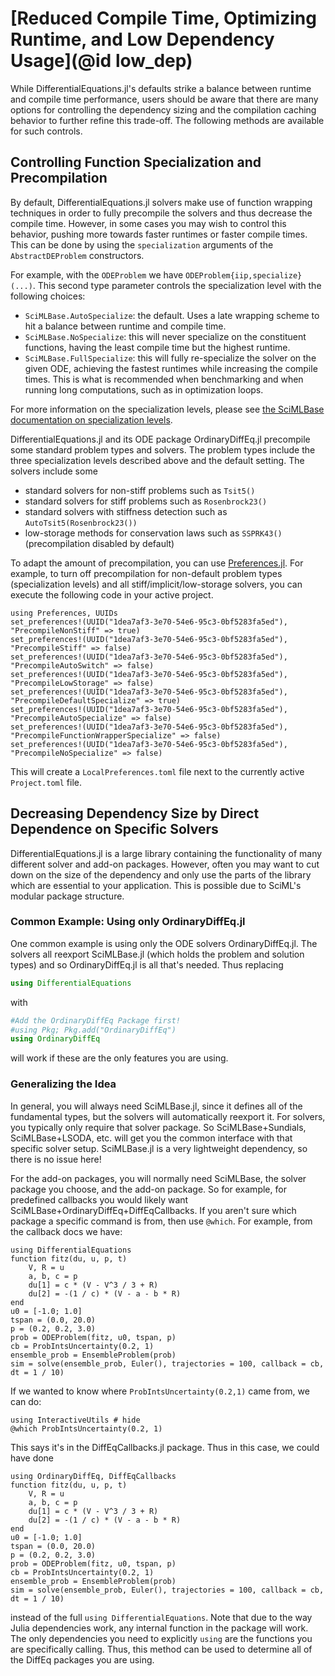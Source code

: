 # [Reduced Compile Time, Optimizing Runtime, and Low Dependency Usage](@id low_dep)

While DifferentialEquations.jl's defaults strike a balance between runtime
and compile time performance, users should be aware that there are many
options for controlling the dependency sizing and the compilation caching
behavior to further refine this trade-off. The following methods are
available for such controls.

## Controlling Function Specialization and Precompilation

By default, DifferentialEquations.jl solvers make use of function wrapping
techniques in order to fully precompile the solvers and thus decrease the
compile time. However, in some cases you may wish to control this behavior,
pushing more towards faster runtimes or faster compile times. This can be
done by using the `specialization` arguments of the `AbstractDEProblem`
constructors.

For example, with the `ODEProblem` we have `ODEProblem{iip,specialize}(...)`.
This second type parameter controls the specialization level with the
following choices:

  - `SciMLBase.AutoSpecialize`: the default. Uses a late wrapping scheme to
    hit a balance between runtime and compile time.
  - `SciMLBase.NoSpecialize`: this will never specialize on the constituent
    functions, having the least compile time but the highest runtime.
  - `SciMLBase.FullSpecialize`: this will fully re-specialize the solver
    on the given ODE, achieving the fastest runtimes while increasing the
    compile times. This is what is recommended when benchmarking and when
    running long computations, such as in optimization loops.

For more information on the specialization levels, please see
[the SciMLBase documentation on specialization levels](https://docs.sciml.ai/SciMLBase/stable/interfaces/Problems/#Specialization-Levels).

DifferentialEquations.jl and its ODE package OrdinaryDiffEq.jl precompile
some standard problem types and solvers. The problem types include the
three specialization levels described above and the default setting.
The solvers include some

  - standard solvers for non-stiff problems such as `Tsit5()`
  - standard solvers for stiff problems such as `Rosenbrock23()`
  - standard solvers with stiffness detection such as `AutoTsit5(Rosenbrock23())`
  - low-storage methods for conservation laws such as `SSPRK43()`
    (precompilation disabled by default)

To adapt the amount of precompilation, you can use
[Preferences.jl](https://github.com/JuliaPackaging/Preferences.jl).
For example, to turn off precompilation for non-default problem types
(specialization levels) and all stiff/implicit/low-storage solvers,
you can execute the following code in your active project.

```
using Preferences, UUIDs
set_preferences!(UUID("1dea7af3-3e70-54e6-95c3-0bf5283fa5ed"), "PrecompileNonStiff" => true)
set_preferences!(UUID("1dea7af3-3e70-54e6-95c3-0bf5283fa5ed"), "PrecompileStiff" => false)
set_preferences!(UUID("1dea7af3-3e70-54e6-95c3-0bf5283fa5ed"), "PrecompileAutoSwitch" => false)
set_preferences!(UUID("1dea7af3-3e70-54e6-95c3-0bf5283fa5ed"), "PrecompileLowStorage" => false)
set_preferences!(UUID("1dea7af3-3e70-54e6-95c3-0bf5283fa5ed"), "PrecompileDefaultSpecialize" => true)
set_preferences!(UUID("1dea7af3-3e70-54e6-95c3-0bf5283fa5ed"), "PrecompileAutoSpecialize" => false)
set_preferences!(UUID("1dea7af3-3e70-54e6-95c3-0bf5283fa5ed"), "PrecompileFunctionWrapperSpecialize" => false)
set_preferences!(UUID("1dea7af3-3e70-54e6-95c3-0bf5283fa5ed"), "PrecompileNoSpecialize" => false)
```

This will create a `LocalPreferences.toml` file next to the currently active
`Project.toml` file.

## Decreasing Dependency Size by Direct Dependence on Specific Solvers

DifferentialEquations.jl is a large library containing the functionality of
many different solver and add-on packages. However, often you may want
to cut down on the size of the dependency and only use the parts of
the library which are essential to your application. This is possible
due to SciML's modular package structure.

### Common Example: Using only OrdinaryDiffEq.jl

One common example is using only the ODE solvers OrdinaryDiffEq.jl. The solvers all
reexport SciMLBase.jl (which holds the problem and solution types) and so
OrdinaryDiffEq.jl is all that's needed. Thus replacing

```julia
using DifferentialEquations
```

with

```julia
#Add the OrdinaryDiffEq Package first!
#using Pkg; Pkg.add("OrdinaryDiffEq")
using OrdinaryDiffEq
```

will work if these are the only features you are using.

### Generalizing the Idea

In general, you will always need SciMLBase.jl, since it defines all of the
fundamental types, but the solvers will automatically reexport it.
For solvers, you typically only require that solver package.
So SciMLBase+Sundials, SciMLBase+LSODA, etc. will get you the common interface
with that specific solver setup. SciMLBase.jl is a very lightweight dependency,
so there is no issue here!

For the add-on packages, you will normally need SciMLBase, the solver package
you choose, and the add-on package. So for example, for predefined callbacks you
would likely want SciMLBase+OrdinaryDiffEq+DiffEqCallbacks. If you aren't sure
which package a specific command is from, then use `@which`. For example, from
the callback docs we have:

```@example low_dep_1
using DifferentialEquations
function fitz(du, u, p, t)
    V, R = u
    a, b, c = p
    du[1] = c * (V - V^3 / 3 + R)
    du[2] = -(1 / c) * (V - a - b * R)
end
u0 = [-1.0; 1.0]
tspan = (0.0, 20.0)
p = (0.2, 0.2, 3.0)
prob = ODEProblem(fitz, u0, tspan, p)
cb = ProbIntsUncertainty(0.2, 1)
ensemble_prob = EnsembleProblem(prob)
sim = solve(ensemble_prob, Euler(), trajectories = 100, callback = cb, dt = 1 / 10)
```

If we wanted to know where `ProbIntsUncertainty(0.2,1)` came from, we can do:

```@example low_dep_1
using InteractiveUtils # hide
@which ProbIntsUncertainty(0.2, 1)
```

This says it's in the DiffEqCallbacks.jl package. Thus in this case, we could have
done

```@example low_dep_2
using OrdinaryDiffEq, DiffEqCallbacks
function fitz(du, u, p, t)
    V, R = u
    a, b, c = p
    du[1] = c * (V - V^3 / 3 + R)
    du[2] = -(1 / c) * (V - a - b * R)
end
u0 = [-1.0; 1.0]
tspan = (0.0, 20.0)
p = (0.2, 0.2, 3.0)
prob = ODEProblem(fitz, u0, tspan, p)
cb = ProbIntsUncertainty(0.2, 1)
ensemble_prob = EnsembleProblem(prob)
sim = solve(ensemble_prob, Euler(), trajectories = 100, callback = cb, dt = 1 / 10)
```

instead of the full `using DifferentialEquations`. Note that due to the way
Julia dependencies work, any internal function in the package will work. The only
dependencies you need to explicitly `using` are the functions you are specifically
calling. Thus, this method can be used to determine all of the DiffEq packages
you are using.
